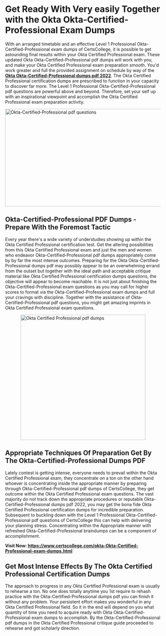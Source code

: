 <h1><strong>Get Ready With Very easily Together with the Okta Okta-Certified-Professional Exam Dumps&nbsp;</strong></h1>
<p><span style="font-weight: 400;">With an arranged timetable and an effective Level 1 Professional Okta-Certified-Professional exam dumps of CertsCollege, it is possible to get astounding final results within your Okta Certified Professional exam. These updated Okta Okta-Certified-Professional pdf dumps will work with you, and make your Okta Certified Professional exam preparation smooth. You'd work greater and full the provided assignment on schedule by way of the <strong><a href="https://www.certscollege.com/okta-Okta-Certified-Professional-exam-dumps.html">Okta Okta-Certified-Professional dumps pdf 2022</a></strong>. The Okta Certified Professional certification dumps are prescribed to function in your capacity to discover far more. The Level 1 Professional Okta-Certified-Professional pdf questions are powerful above and beyond. Therefore, set your self up with an inspirational viewpoint and accomplish the Okta Certified Professional exam preparation activity.&nbsp;</span></p>
<p><span style="font-weight: 400;"><img style="display: block; margin-left: auto; margin-right: auto;" src="https://i.ibb.co/CPDK3ps/Yellow-and-Blue-Initiative-Blog-Banner.png" alt="Okta-Certified-Professional pdf questions" width="559" height="315" /></span></p>
<h2><strong>Okta-Certified-Professional PDF Dumps - Prepare With the Foremost Tactic</strong></h2>
<p><span style="font-weight: 400;">Every year there's a wide variety of understudies showing up within the Okta Certified Professional certification test. Get the altering possibilities from this Okta Certified Professional exam and just the men and women who endeavor Okta-Certified-Professional pdf dumps appropriately come by by far the most intense outcomes. Preparing for the Okta Okta-Certified-Professional dumps pdf may possibly appear to be an overwhelming errand from the outset but together with the ideal path and acceptable critique material like Okta Certified Professional certification dumps questions, the objective will appear to become reachable. It is not just about finishing the Okta-Certified-Professional exam questions as you may call for higher scores to format via the Okta-Certified-Professional exam dumps and full your cravings with discipline. Together with the assistance of Okta-Certified-Professional pdf questions, you might get amazing imprints in Okta Certified Professional exam questions.</span></p>
<p><span style="font-weight: 400;"><a href="https://tinyurl.com/y6xvdyx5"><img style="display: block; margin-left: auto; margin-right: auto;" src="https://i.ibb.co/9tMrhdY/Teacher-Appreciation-Invitation.png" alt="Okta Certified Professional pdf dumps " width="404" height="404" /></a></span></p>
<h2><strong>Appropriate Techniques Of Preparation Get By The Okta-Certified-Professional Dumps PDF</strong></h2>
<p><span style="font-weight: 400;">Lately contest is getting intense, everyone needs to prevail within the Okta Certified Professional exam, they concentrate on a ton on the other hand whoever is concentrating inside the appropriate manner by preparing through Okta-Certified-Professional pdf dumps of CertsCollege, they get outcome within the Okta Certified Professional exam questions. The vast majority do not track down the appropriate procedures or reputable Okta-Certified-Professional dumps pdf 2022, you may get the bona fide Okta Certified Professional certification dumps for incredible preparation. Subsequent to buckling down with the Level 1 Professional Okta-Certified-Professional pdf questions of CertsCollege this can help with delivering your planning stress. Concentrating within the Appropriate manner with refreshed Okta-Certified-Professional braindumps can be a component of accomplishment.</span></p>
<p><span style="font-weight: 400;"><strong>Visit Now: <a href="https://www.certscollege.com/okta-Okta-Certified-Professional-exam-dumps.html">https://www.certscollege.com/okta-Okta-Certified-Professional-exam-dumps.html</a></strong></span></p>
<h2><strong>Get Most Intense Effects By The Okta Certified Professional Certification Dumps</strong></h2>
<p><span style="font-weight: 400;">The approach to progress in any Okta Certified Professional exam is usually to rehearse a ton. No one does totally anytime you 1st require to rehash practice with the Okta-Certified-Professional dumps pdf you can finish it without any problem. Your persistent effort makes you wonderful in any Okta Certified Professional field. So it in the end will depend on you what quantity of time you need to acquire ready with Okta Okta-Certified-Professional exam dumps to accomplish. By the Okta-Certified-Professional pdf dumps in the Okta Certified Professional critique guide proceeded to rehearse and got scholarly direction.</span></p>
